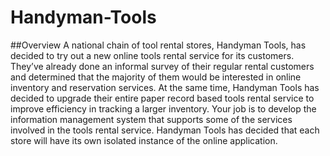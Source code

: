# Handyman-Tools
##Overview
A national chain of tool rental stores, Handyman Tools, has decided to try out a new online tools rental service for its customers. They’ve already done an informal survey of their regular rental customers and determined that the majority of them would be interested in online inventory and reservation services. At the same time, Handyman Tools has decided to upgrade their entire paper record based tools rental service to improve efficiency in tracking a larger inventory. Your job is to develop the information management system that supports some of the services involved in the tools rental service.  Handyman Tools has decided that each store will have its own isolated instance of the online application. 
